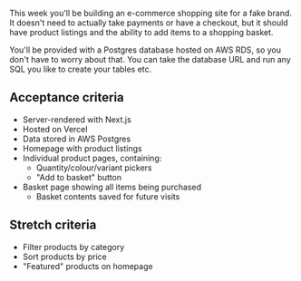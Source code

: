 This week you'll be building an e-commerce shopping site for a fake brand. It doesn't need to actually take payments or have a checkout, but it should have product listings and the ability to add items to a shopping basket.

You'll be provided with a Postgres database hosted on AWS RDS, so you don't have to worry about that. You can take the database URL and run any SQL you like to create your tables etc.

## Acceptance criteria

- Server-rendered with Next.js
- Hosted on Vercel
- Data stored in AWS Postgres
- Homepage with product listings
- Individual product pages, containing:
  - Quantity/colour/variant pickers
  - "Add to basket" button
- Basket page showing all items being purchased
  - Basket contents saved for future visits

## Stretch criteria

- Filter products by category
- Sort products by price
- "Featured" products on homepage
